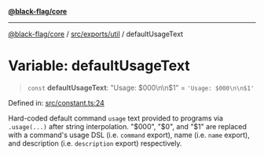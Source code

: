 [**@black-flag/core**](../../../../README.md)

***

[@black-flag/core](../../../../README.md) / [src/exports/util](../README.md) / defaultUsageText

# Variable: defaultUsageText

> `const` **defaultUsageText**: "Usage: $000\n\n$1" = `'Usage: $000\n\n$1'`

Defined in: [src/constant.ts:24](https://github.com/Xunnamius/black-flag/blob/8d031666f2b06def50a0b12d4e86a7961a49e69d/src/constant.ts#L24)

Hard-coded default command `usage` text provided to programs via
`.usage(...)` after string interpolation. "$000", "$0", and "$1" are replaced
with a command's usage DSL (i.e. `command` export), name (i.e. `name`
export), and description (i.e. `description` export) respectively.
